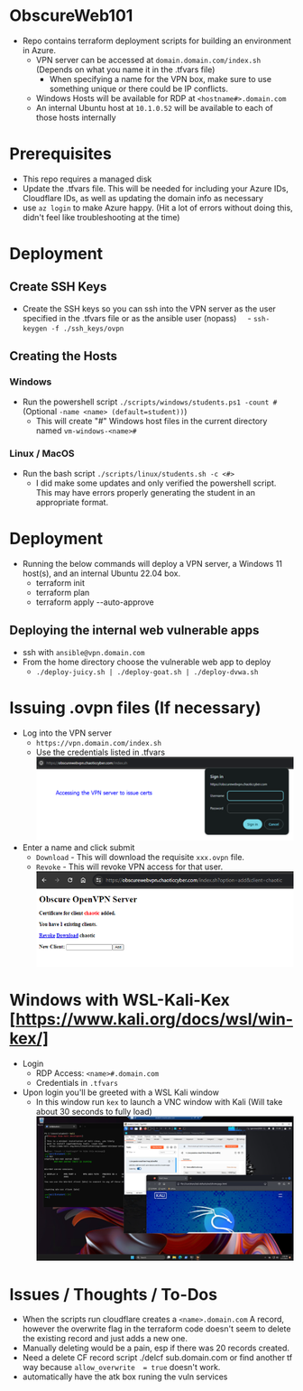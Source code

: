 # ObscureWeb101
- Repo contains terraform deployment scripts for building an environment in Azure.
	- VPN server can be accessed at `domain.domain.com/index.sh` (Depends on what you name it in the .tfvars file)
		- When specifying a name for the VPN box, make sure to use something unique or there could be IP conflicts.
	- Windows Hosts will be available for RDP at `<hostname#>.domain.com`
	- An internal Ubuntu host at `10.1.0.52` will be available to each of those hosts internally
# Prerequisites
- This repo requires a managed disk
- Update the .tfvars file. This will be needed for including your Azure IDs, Cloudflare IDs, as well as updating the domain info as necessary
- use `az login` to make Azure happy. (Hit a lot of errors without doing this, didn't feel like troubleshooting at the time)
# Deployment
## Create SSH Keys
- Create the SSH keys so you can ssh into the VPN server as the user specified in the .tfvars file or as the ansible user (nopass)
    - `ssh-keygen -f ./ssh_keys/ovpn`
## Creating the Hosts
### Windows
- Run the powershell script `./scripts/windows/students.ps1 -count #` (Optional `-name <name> (default=student))`)
	- This will create "#" Windows host files in the current directory named `vm-windows-<name>#`
### Linux / MacOS
- Run the bash script `./scripts/linux/students.sh -c <#>`
	- I did make some updates and only verified the powershell script. This may have errors properly generating the student in an appropriate format.
# Deployment
- Running the below commands will deploy a VPN server, a Windows 11 host(s), and an internal Ubuntu 22.04 box.
	- terraform init
	- terraform plan
	- terraform apply --auto-approve
## Deploying the internal web vulnerable apps
- ssh with `ansible@vpn.domain.com`
- From the home directory choose the vulnerable web app to deploy
	- `./deploy-juicy.sh | ./deploy-goat.sh | ./deploy-dvwa.sh`
# Issuing .ovpn files (If necessary)
- Log into the VPN server
	- `https://vpn.domain.com/index.sh`
	- Use the credentials listed in .tfvars
![Basic Auth for VPN Login](images/vpnserveraccess.png)
- Enter a name and click submit
	- `Download` - This will download the requisite `xxx.ovpn` file.
	- `Revoke` - This will revoke VPN access for that user.
![VPN Issue Interface](images/vpnclientdownload.png)
# Windows with WSL-Kali-Kex [https://www.kali.org/docs/wsl/win-kex/]
- Login
	- RDP Access: `<name>#.domain.com`
	- Credentials in `.tfvars`
- Upon login you'll be greeted with a WSL Kali window
	- In this window run `kex` to launch a VNC window with Kali (Will take about 30 seconds to fully load)
![Student User Interface](images/studentwithkali.png)
# Issues / Thoughts / To-Dos
- When the scripts run cloudflare creates a `<name>.domain.com` A record, however the overwrite flag in the terraform code doesn't seem to delete the existing record and just adds a new one.
- Manually deleting would be a pain, esp if there was 20 records created.
- Need a delete CF record script ./delcf sub.domain.com or find another tf way because `allow_overwrite  = true` doesn't work.
- automatically have the atk box runing the vuln services
